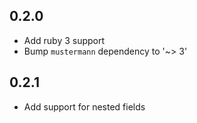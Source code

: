 ## 0.2.0
* Add ruby 3 support
* Bump `mustermann` dependency to '~> 3'


## 0.2.1
* Add support for nested fields
